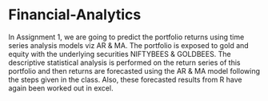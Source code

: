 # Financial-Analytics
In Assignment 1, we are going to predict the portfolio returns using time series analysis models viz AR & MA. The portfolio is exposed to gold and equity with the underlying securities NIFTYBEES & GOLDBEES. The descriptive statistical analysis is performed on the return series of this portfolio and then returns are forecasted using the AR & MA model following the steps given in the class. Also, these forecasted results from R have again been worked out in excel.
